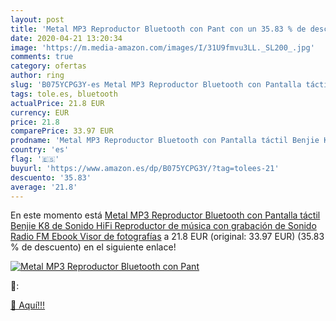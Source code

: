 ```yaml
---
layout: post
title: 'Metal MP3 Reproductor Bluetooth con Pant con un 35.83 % de descuento'
date: 2020-04-21 13:20:34
image: 'https://m.media-amazon.com/images/I/31U9fmvu3LL._SL200_.jpg'
comments: true
category: ofertas
author: ring
slug: 'B075YCPG3Y-es Metal MP3 Reproductor Bluetooth con Pantalla táctil Benjie...'
tags: tole.es, bluetooth
actualPrice: 21.8 EUR
currency: EUR
price: 21.8
comparePrice: 33.97 EUR
prodname: 'Metal MP3 Reproductor Bluetooth con Pantalla táctil Benjie K8 de Sonido HiFi Reproductor de música con grabación de Sonido Radio FM Ebook Visor de fotografías'
country: 'es'
flag: '🇪🇸'
buyurl: 'https://www.amazon.es/dp/B075YCPG3Y/?tag=tolees-21'
descuento: '35.83'
average: '21.8'
---
```


En este momento está [Metal MP3 Reproductor Bluetooth con Pantalla táctil Benjie K8 de Sonido HiFi Reproductor de música con grabación de Sonido Radio FM Ebook Visor de fotografías](https://www.amazon.es/dp/B075YCPG3Y/?tag=tolees-21) a 21.8 EUR (original: 33.97 EUR) (35.83 %  de descuento) en el siguiente enlace!

[![Metal MP3 Reproductor Bluetooth con Pant](https://m.media-amazon.com/images/I/31U9fmvu3LL._SL200_.jpg)](https://www.amazon.es/dp/B075YCPG3Y/?tag=tolees-21)

🔎:


[🛒 Aquí!!!](https://www.amazon.es/dp/B075YCPG3Y/?tag=tolees-21)
